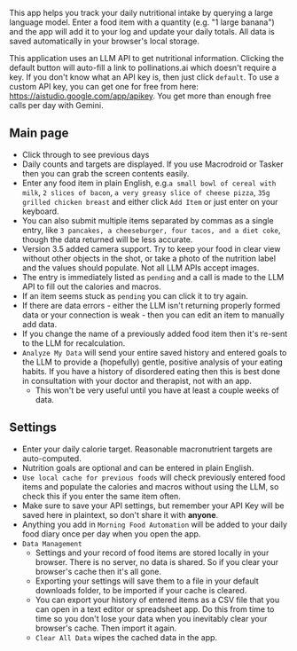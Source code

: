 This app helps you track your daily nutritional intake by querying a large language model. Enter a food item with a quantity (e.g. "1 large banana") and the app will add it to your log and update your daily totals. All data is saved automatically in your browser's local storage.

This application uses an LLM API to get nutritional information. Clicking the default button will auto-fill a link to pollinations.ai which doesn't require a key. If you don't know what an API key is, then just click `default`. To use a custom API key, you can get one for free from here: https://aistudio.google.com/app/apikey. You get more than enough free calls per day with Gemini. 


## Main page
- Click through to see previous days
- Daily counts and targets are displayed. If you use Macrodroid or Tasker then you can grab the screen contents easily.
- Enter any food item in plain English, e.g.`a small bowl of cereal with milk`, `2 slices of bacon`, `a very greasy slice of cheese pizza`, `35g grilled chicken breast` and either click `Add Item` or just enter on your keyboard.
- You can also submit multiple items separated by commas as a single entry, like `3 pancakes, a cheeseburger, four tacos, and a diet coke`, though the data returned will be less accurate.
- Version 3.5 added camera support. Try to keep your food in clear view without other objects in the shot, or take a photo of the nutrition label and the values should populate. Not all LLM APIs accept images.
- The entry is immediately listed as `pending` and a call is made to the LLM API to fill out the calories and macros.
- If an item seems stuck as `pending` you can click it to try again.
- If there are data errors - either the LLM isn't returning properly formed data or your connection is weak - then you can edit an item to manually add data.
- If you change the name of a previously added food item then it's re-sent to the LLM for recalculation.
- `Analyze My Data` will send your entire saved history and entered goals to the LLM to provide a (hopefully) gentle, positive analysis of your eating habits. If you have a history of disordered eating then this is best done in consultation with your doctor and therapist, not with an app.
  - This won't be very useful until you have at least a couple weeks of data.


## Settings
- Enter your daily calorie target. Reasonable macronutrient targets are auto-computed. 
- Nutrition goals are optional and can be entered in plain English.
- `Use local cache for previous foods` will check previously entered food items and populate the calories and macros without using the LLM, so check this if you enter the same item often.
- Make sure to save your API settings, but remember your API Key will be saved here in plaintext, so don't share it with **anyone**.
- Anything you add in `Morning Food Automation` will be added to your daily food diary once per day when you open the app.
- `Data Management`
  - Settings and your record of food items are stored locally in your browser. There is no server, no data is shared. So if you clear your browser's cache then it's all gone.
  - Exporting your settings will save them to a file in your default downloads folder, to be imported if your cache is cleared.
  - You can export your history of entered items as a CSV file that you can open in a text editor or spreadsheet app. Do this from time to time so you don't lose your data when you inevitably clear your browser's cache. Then import it again.
  - `Clear All Data` wipes the cached data in the app.
